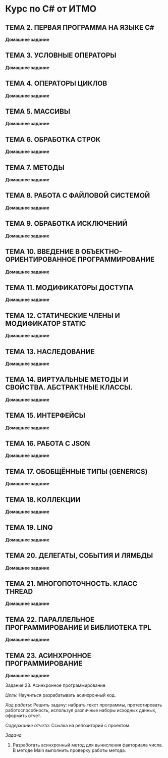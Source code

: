 # Курс по C# от ИТМО
## ТЕМА 2. ПЕРВАЯ ПРОГРАММА НА ЯЗЫКЕ C#
**Домашнее задание**
## ТЕМА 3. УСЛОВНЫЕ ОПЕРАТОРЫ
**Домашнее задание**
## ТЕМА 4. ОПЕРАТОРЫ ЦИКЛОВ
**Домашнее задание**
## ТЕМА 5. МАССИВЫ
**Домашнее задание**
## ТЕМА 6. ОБРАБОТКА СТРОК
**Домашнее задание**
## ТЕМА 7. МЕТОДЫ
**Домашнее задание**
## ТЕМА 8. РАБОТА С ФАЙЛОВОЙ СИСТЕМОЙ
**Домашнее задание**
## ТЕМА 9. ОБРАБОТКА ИСКЛЮЧЕНИЙ
**Домашнее задание**
## ТЕМА 10. ВВЕДЕНИЕ В ОБЪЕКТНО-ОРИЕНТИРОВАННОЕ ПРОГРАММИРОВАНИЕ
**Домашнее задание**
## ТЕМА 11. МОДИФИКАТОРЫ ДОСТУПА
**Домашнее задание**
## ТЕМА 12. СТАТИЧЕСКИЕ ЧЛЕНЫ И МОДИФИКАТОР STATIC
**Домашнее задание**
## ТЕМА 13. НАСЛЕДОВАНИЕ
**Домашнее задание**
## ТЕМА 14. ВИРТУАЛЬНЫЕ МЕТОДЫ И СВОЙСТВА. АБСТРАКТНЫЕ КЛАССЫ.
**Домашнее задание**
## ТЕМА 15. ИНТЕРФЕЙСЫ
**Домашнее задание**
## ТЕМА 16. РАБОТА С JSON
**Домашнее задание**
## ТЕМА 17. ОБОБЩЁННЫЕ ТИПЫ (GENERICS)
**Домашнее задание**
## ТЕМА 18. КОЛЛЕКЦИИ
**Домашнее задание**
## ТЕМА 19. LINQ
**Домашнее задание**
## ТЕМА 20. ДЕЛЕГАТЫ, СОБЫТИЯ И ЛЯМБДЫ
**Домашнее задание**
## ТЕМА 21. МНОГОПОТОЧНОСТЬ. КЛАСС THREAD
**Домашнее задание**
## ТЕМА 22. ПАРАЛЛЕЛЬНОЕ ПРОГРАММИРОВАНИЕ И БИБЛИОТЕКА TPL
**Домашнее задание**
## ТЕМА 23. АСИНХРОННОЕ ПРОГРАММИРОВАНИЕ
**Домашнее задание**

Задание 23. Асинхронное программирование

*Цель*:
Научиться разрабатывать асинхронный код.

*Ход работы*:
Решить задачу: набрать текст программы, протестировать работоспособность, используя различные наборы исходных данных, оформить отчет.

*Содержание отчета*:
Ссылка на репозиторий с проектом.

*Задача*
1.    Разработать асинхронный метод для вычисления факториала числа. В методе Main выполнить проверку работы метода.
